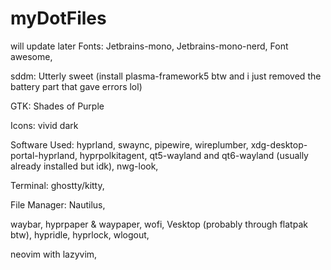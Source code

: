 # myDotFiles
will update later
Fonts:
Jetbrains-mono,
Jetbrains-mono-nerd,
Font awesome,

sddm: Utterly sweet (install plasma-framework5 btw and i just removed the battery part that gave errors lol)

GTK: Shades of Purple

Icons: vivid dark

Software Used:
hyprland,
swaync,
pipewire, wireplumber,
xdg-desktop-portal-hyprland,
hyprpolkitagent,
qt5-wayland and qt6-wayland (usually already installed but idk),
nwg-look,

Terminal: ghostty/kitty, 

File Manager: Nautilus,

waybar,
hyprpaper & waypaper,
wofi,
Vesktop (probably through flatpak btw),
hypridle,
hyprlock,
wlogout,

neovim with lazyvim,


